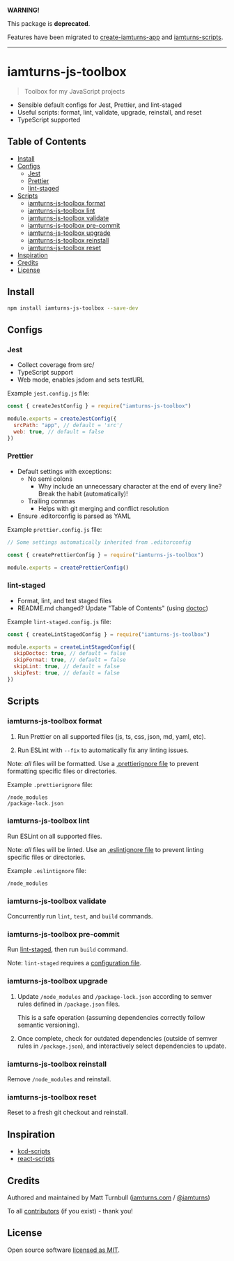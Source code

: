 **WARNING!**

This package is **deprecated**.

Features have been migrated to [create-iamturns-app](https://github.com/iamturns/create-iamturns-app) and [iamturns-scripts](https://github.com/iamturns/iamturns-scripts).

---

# iamturns-js-toolbox

> Toolbox for my JavaScript projects

- Sensible default configs for Jest, Prettier, and lint-staged
- Useful scripts: format, lint, validate, upgrade, reinstall, and reset
- TypeScript supported

## Table of Contents

<!-- START doctoc generated TOC please keep comment here to allow auto update -->
<!-- DON'T EDIT THIS SECTION, INSTEAD RE-RUN doctoc TO UPDATE -->

- [Install](#install)
- [Configs](#configs)
  - [Jest](#jest)
  - [Prettier](#prettier)
  - [lint-staged](#lint-staged)
- [Scripts](#scripts)
  - [iamturns-js-toolbox format](#iamturns-js-toolbox-format)
  - [iamturns-js-toolbox lint](#iamturns-js-toolbox-lint)
  - [iamturns-js-toolbox validate](#iamturns-js-toolbox-validate)
  - [iamturns-js-toolbox pre-commit](#iamturns-js-toolbox-pre-commit)
  - [iamturns-js-toolbox upgrade](#iamturns-js-toolbox-upgrade)
  - [iamturns-js-toolbox reinstall](#iamturns-js-toolbox-reinstall)
  - [iamturns-js-toolbox reset](#iamturns-js-toolbox-reset)
- [Inspiration](#inspiration)
- [Credits](#credits)
- [License](#license)

<!-- END doctoc generated TOC please keep comment here to allow auto update -->

## Install

```bash
npm install iamturns-js-toolbox --save-dev
```

## Configs

### Jest

- Collect coverage from src/
- TypeScript support
- Web mode, enables jsdom and sets testURL

Example `jest.config.js` file:

```javascript
const { createJestConfig } = require("iamturns-js-toolbox")

module.exports = createJestConfig({
  srcPath: "app", // default = 'src'/
  web: true, // default = false
})
```

### Prettier

- Default settings with exceptions:
  - No semi colons
    - Why include an unnecessary character at the end of every line? Break the habit (automatically)!
  - Trailing commas
    - Helps with git merging and conflict resolution
- Ensure .editorconfig is parsed as YAML

Example `prettier.config.js` file:

```javascript
// Some settings automatically inherited from .editorconfig

const { createPrettierConfig } = require("iamturns-js-toolbox")

module.exports = createPrettierConfig()
```

### lint-staged

- Format, lint, and test staged files
- README.md changed? Update "Table of Contents" (using [doctoc](https://github.com/thlorenz/doctoc))

Example `lint-staged.config.js` file:

```javascript
const { createLintStagedConfig } = require("iamturns-js-toolbox")

module.exports = createLintStagedConfig({
  skipDoctoc: true, // default = false
  skipFormat: true, // default = false
  skipLint: true, // default = false
  skipTest: true, // default = false
})
```

## Scripts

### iamturns-js-toolbox format

1. Run Prettier on all supported files (js, ts, css, json, md, yaml, etc).

2. Run ESLint with `--fix` to automatically fix any linting issues.

Note: _all_ files will be formatted. Use a [.prettierignore file](https://prettier.io/docs/en/ignore.html) to prevent formatting specific files or directories.

Example `.prettierignore` file:

```text
/node_modules
/package-lock.json
```

### iamturns-js-toolbox lint

Run ESLint on all supported files.

Note: _all_ files will be linted. Use an [.eslintignore file](https://eslint.org/docs/user-guide/configuring#eslintignore) to prevent linting specific files or directories.

Example `.eslintignore` file:

```text
/node_modules
```

### iamturns-js-toolbox validate

Concurrently run `lint`, `test`, and `build` commands.

### iamturns-js-toolbox pre-commit

Run [lint-staged](https://github.com/okonet/lint-staged), then run `build` command.

Note: `lint-staged` requires a [configuration file](https://github.com/okonet/lint-staged#configuration).

### iamturns-js-toolbox upgrade

1. Update `/node_modules` and `/package-lock.json` according to semver rules defined in `/package.json` files.

   This is a safe operation (assuming dependencies correctly follow semantic versioning).

2. Once complete, check for outdated dependencies (outside of semver rules in `/package.json`), and interactively select dependencies to update.

### iamturns-js-toolbox reinstall

Remove `/node_modules` and reinstall.

### iamturns-js-toolbox reset

Reset to a fresh git checkout and reinstall.

## Inspiration

- [kcd-scripts](https://github.com/kentcdodds/kcd-scripts)
- [react-scripts](https://github.com/facebook/create-react-app/tree/next/packages/react-scripts)

## Credits

Authored and maintained by Matt Turnbull ([iamturns.com](https://iamturns.com) / [@iamturns](https://twitter.com/iamturns))

To all [contributors](https://github.com/iamturns/iamturns-js-toolbox/graphs/contributors) (if you exist) - thank you!

## License

Open source software [licensed as MIT](https://github.com/iamturns/iamturns-js-toolbox/blob/master/LICENSE).
